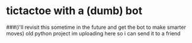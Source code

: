 # tictactoe with a (dumb) bot
###(i'll revisit this sometime in the future and get the bot to make smarter moves)
old python project im uploading here so i can send it to a friend
